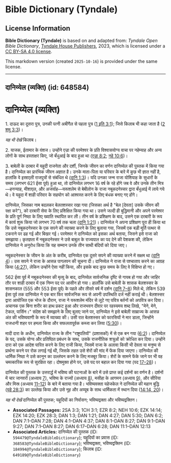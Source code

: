 # Bible Dictionary (Tyndale)

## License Information

**Bible Dictionary (Tyndale)** is based on and adapted from: _Tyndale Open Bible Dictionary_, [Tyndale House Publishers](https://tyndaleopenresources.com/), 2023, which is licensed under a [CC BY-SA 4.0 license](https://creativecommons.org/licenses/by-sa/4.0/legalcode.en).

This markdown version (created `2025-10-16`) is provided under the same license.



--------------------------------

## दानिय्येल (व्यक्ति) (id: 648584)

दानिय्येल (व्यक्ति)
===================

1\. दाऊद का दूसरा पुत्र, उनकी पत्नी अबीगैल से पहला पुत्र ([1 इति 3:1](https://ref.ly/1Chr3:1)); जिसे किलाब भी कहा जाता है ([2 शमू 3:3](https://ref.ly/2Sam3:3))।

*यह भी देखें* किलाब। 

2\. याजक, ईतामार के वंशज। उन्होंने एज्रा की परमेश्वर के प्रति विश्वासयोग्य वाचा पर नहेम्याह और अन्य लोगों के साथ हस्ताक्षर किए, जो बँधुआई के बाद हुआ था ([एज्रा 8:2](https://ref.ly/Ezra8:2); [नहे 10:6](https://ref.ly/Neh10:6))।

3\. बाबेली के दरबार में यहूदी राजनेता और दर्शी, जिनके जीवन का वर्णन दानिय्येल की पुस्तक में किया गया है। दानिय्येल का प्रारंभिक जीवन अज्ञात है। उनके माता\-पिता या परिवार के बारे में कुछ भी ज्ञात नहीं है, हालांकि वे इस्राएली राजपुत्रों से संबंधित थे ([दानि 1:3](https://ref.ly/Dan1:3))। यदि उनका जन्म राजा योशियाह के सुधारों के समय (लगभग 621 ईसा पूर्व) हुआ था, तो दानिय्येल लगभग 16 वर्ष के रहे होंगे जब वे और उनके तीन मित्र—हनन्याह, मीशाएल, और अजर्याह—यरूशलेम से बेबीलोन के राजा नबूकदनेस्सर द्वारा बँधुआई में लाये गये थे। वे यहूदा में शाही परिवार के सहयोग को आश्वस्त करने के लिए बंधक बनाए गए होंगे।

दानिय्येल, जिसका नाम बदलकर बेलतशस्सर रखा गया (जिसका अर्थ है "बेल \[देवता] उसके जीवन की रक्षा करे"), को दरबारी सेवा के लिए प्रशिक्षित किया गया था। उसने जल्दी ही बुद्धिमानी और अपने परमेश्वर के प्रति पूर्ण निष्ठा के लिए ख्याति स्थापित कर ली। तीन वर्ष के प्रशिक्षण के बाद, उसने एक दरबारी के रूप में कार्य शुरू किया जो लगभग 70 वर्ष तक चला ([दानि 1:21](https://ref.ly/Dan1:21))। दानिय्येल ने अपना प्रशिक्षण पूरा ही किया था कि उसे नबूकदनेस्सर के एक सपने की व्याख्या करने के लिए बुलाया गया, जिसमें एक बड़ी मूर्ति पत्थर से टकराने पर ढह गई और बिखर गई। परमेश्वर ने दानिय्येल को इसका अर्थ बताया, जिसने इसे राजा को समझाया। कृतज्ञता में नबूकदनेस्सर ने उसे बाबुल के राज्यपाल का पद देने की पेशकश की, लेकिन दानिय्येल ने अनुरोध किया कि यह सम्मान उनके तीन साथी बंदियों को दिया जाए।

नबूकदनेस्सर के जीवन के अंत के करीब, दानिय्येल एक दूसरे सपने की व्याख्या करने में सक्षम था ([दानि 4](https://ref.ly/Dan4:1-Dan4:37))। उस सपने ने राजा के आसन्न पागलपन की सूचना दी। दानिय्येल ने राजा से पश्चाताप करने का आग्रह किया ([4:27](https://ref.ly/Dan4:27)), लेकिन उन्होंने ऐसा नहीं किया, और इसके बाद कुछ समय के लिए वे विक्षिप्त हो गए।

562 ईसा पूर्व में नबूकदनेस्सर की मृत्यु के बाद, दानिय्येल सार्वजनिक दृष्टि से गायब हो गया और जाहिर तौर पर शाही दरबार में एक निम्न पद पर आसीन हो गया। हालाँकि उसे बाबेली के शासक बेलशस्सर के शासनकाल (555 और 553 ईसा पूर्व) के पहले और तीसरे वर्ष में दर्शन ([दानि 7–8](https://ref.ly/Dan7:1-Dan8:27)) मिले थे, लेकिन 539 ईसा पूर्व तक दानिय्येल ने एक बार फिर सार्वजनिक रूप से अपनी उपस्थिति दर्ज नहीं कराई थी। बेलशस्सर द्वारा आयोजित एक भोज के दौरान, राजा ने यरूशलेम मंदिर से लूटे गए पवित्र बर्तनों को अपवित्र कर दिया। अचानक एक बिना शरीर का हाथ प्रकट हुआ और राजभवन दीवार पर रहस्यमय शब्द लिखे, "मेने, मेने, टेकल, पार्सिन।" संदेश को समझाने के लिए बुलाए जाने पर, दानिय्येल ने इसे बाबेली साम्राज्य के आसन्न अंत की भविष्यवाणी के रूप में व्याख्या की। उसी रात बेलशस्सर को फारसियों ने मार डाला, जिन्होंने राजधानी शहर पर हमला किया और सफलतापूर्वक कब्जा कर लिया ([5:30](https://ref.ly/Dan5:30))।

मादी दारा के अधीन, दानिय्येल राज्य के तीन "राष्ट्रपतियों" (प्रशासकों) में से एक बन गया ([6:2](https://ref.ly/Dan6:2))। दानिय्येल के पद, उसके योग्य और प्रतिष्ठित प्रबंधन के साथ, उसके राजनीतिक शत्रुओं को क्रोधित कर दिया। उन्होंने दारा को एक आदेश पारित करने के लिए राजी किया, जिसमें राजा के अलावा किसी भी देवता या मनुष्य से प्रार्थना करने पर रोक लगाई गई थी, जिसके तहत उसे शेरों की मांद में फेंक दिया जाएगा। दानिय्येल की धार्मिक निष्ठा ने उसे कानून का उल्लंघन करने के लिए मजबूर किया। शेरों के सामने फेंके जाने पर भी वह चमत्कारिक रूप से सुरक्षित रहा। दोषमुक्त होने पर, उसे पद पर बहाल कर दिया गया (पद [17–28](https://ref.ly/Dan6:17-Dan6:28))।

दानिय्येल की पुस्तक के उत्तरार्द्ध में भविष्य की घटनाओं के बारे में उसे प्राप्त कई दर्शनों का वर्णन है। दर्शनों में चार जानवरों (अध्याय [7](https://ref.ly/Dan7:1-Dan7:28)), भविष्य के राज्यों (अध्याय [8](https://ref.ly/Dan8:1-Dan8:27)), मसीहा के आगमन (अध्याय [9](https://ref.ly/Dan9:1-Dan9:27)), और सीरिया और मिस्र (अध्याय [11–12](https://ref.ly/Dan11:1-Dan12:13)) के बारे में बताया गया है। भविष्यवक्ता यहेजकेल ने दानिय्येल की महान बुद्धि ([यहे 28:3](https://ref.ly/Ezek28:3)) का उल्लेख किया और उसे नूह और अय्यूब के साथ धार्मिकता में स्थान दिया ([14:14, 20](https://ref.ly/Ezek14:14,Ezek14:20))। 

*यह भी देखें* दानिय्येल की पुस्तक; यहूदियों का निर्वासन; भविष्यद्वक्ता और भविष्यद्वक्तिन। 

* **Associated Passages:** 2SA 3:3; 1CH 3:1; EZR 8:2; NEH 10:6; EZK 14:14; EZK 14:20; EZK 28:3; DAN 1:3; DAN 1:21; DAN 4:27; DAN 5:30; DAN 6:2; DAN 7:1–DAN 7:28; DAN 4:1–DAN 4:37; DAN 8:1–DAN 8:27; DAN 9:1–DAN 9:27; DAN 7:1–DAN 8:27; DAN 6:17–DAN 6:28; DAN 11:1–DAN 12:13
* **Associated Articles:** दानिय्येल की पुस्तक (ID: `594479@TyndaleBibleDictionary`); यहूदियों का प्रवास (ID: `368583@TyndaleBibleDictionary`); भविष्यद्वक्ता, भविष्यद्वक्तिन (ID: `184994@TyndaleBibleDictionary`); किलाब  (ID: `649189@TyndaleBibleDictionary`)

